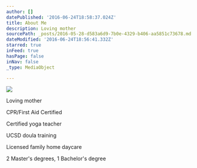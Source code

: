 ```yaml
---
author: []
datePublished: '2016-06-24T18:58:37.024Z'
title: About Me
description: Loving mother
sourcePath: _posts/2016-05-28-d583a6d9-7b0e-4329-b406-aa5851c73678.md
dateModified: '2016-06-24T18:56:41.332Z'
starred: true
inFeed: true
hasPage: false
inNav: false
_type: MediaObject

---
```

![](https://the-grid-user-content.s3-us-west-2.amazonaws.com/f4bb65c5-2c62-41d4-bd74-d6d9246f63c7.jpg)

Loving mother

CPR/First Aid Certified

Certified yoga teacher

UCSD doula training

Licensed family home daycare

2 Master's degrees, 1 Bachelor's degree